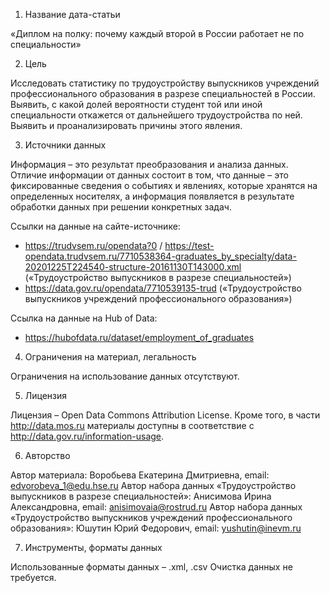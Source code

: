 1. Название дата-статьи

«Диплом на полку: почему каждый второй в России работает не по специальности»

2. Цель

Исследовать статистику по трудоустройству выпускников учреждений профессионального образования в разрезе специальностей в России. Выявить, с какой долей вероятности студент той или иной специальности откажется от дальнейшего трудоустройства по ней. Выявить и проанализировать причины этого явления.

3. Источники данных

Информация – это результат преобразования и анализа данных. Отличие информации от данных состоит в том, что данные – это фиксированные сведения о событиях и явлениях, которые хранятся на определенных носителях, а информация появляется в результате обработки данных при решении конкретных задач.

Ссылки на данные на сайте-источнике:
- https://trudvsem.ru/opendata?0 / https://test-opendata.trudvsem.ru/7710538364-graduates_by_specialty/data-20201225T224540-structure-20161130T143000.xml («Трудоустройство выпускников в разрезе специальностей»)
- https://data.gov.ru/opendata/7710539135-trud («Трудоустройство выпускников учреждений профессионального образования»)

Ссылка на данные на Hub of Data:
- https://hubofdata.ru/dataset/employment_of_graduates 

4. Ограничения на материал, легальность

Ограничения на использование данных отсутствуют.

5. Лицензия

Лицензия – Open Data Commons Attribution License. Кроме того, в части http://data.mos.ru материалы доступны в соответствие с http://data.gov.ru/information-usage.

6. Авторство

Автор материала: Воробьева Екатерина Дмитриевна, email: edvorobeva_1@edu.hse.ru 
Автор набора данных «Трудоустройство выпускников в разрезе специальностей»: Анисимова Ирина Александровна, email: anisimovaia@rostrud.ru 
Автор набора данных «Трудоустройство выпускников учреждений профессионального образования»: Юшутин Юрий Федорович, email: yushutin@inevm.ru 

7. Инструменты, форматы данных

Использованные форматы данных – .xml, .csv 
Очистка данных не требуется.
